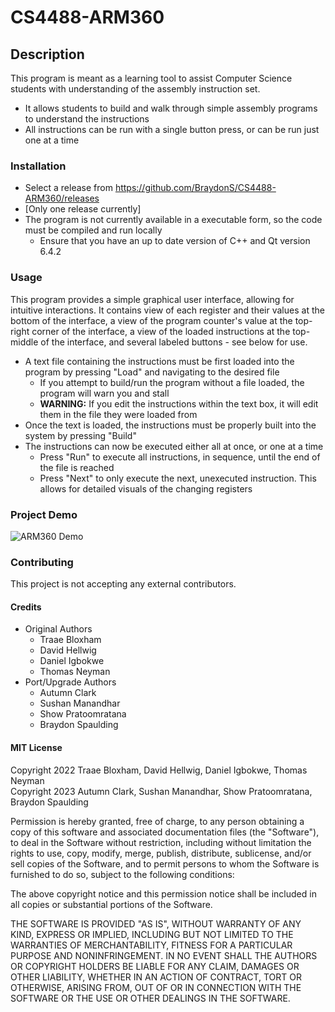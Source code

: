 # CS4488-ARM360

## Description
This program is meant as a learning tool to assist Computer Science students with understanding of the assembly instruction set.
- It allows students to build and walk through simple assembly programs to understand the instructions
- All instructions can be run with a single button press, or can be run just one at a time

### Installation
- Select a release from https://github.com/BraydonS/CS4488-ARM360/releases
- [Only one release currently]
- The program is not currently available in a executable form, so the code must be compiled and run locally
  - Ensure that you have an up to date version of C++ and Qt version 6.4.2

### Usage
This program provides a simple graphical user interface, allowing for intuitive interactions. It contains view of each register and
their values at the bottom of the interface, a view of the program counter's value at the top-right corner of the interface,
a view of the loaded instructions at the top-middle of the interface, and several labeled buttons - see below for use.
- A text file containing the instructions must be first loaded into the program by pressing "Load" and navigating to the desired file
  - If you attempt to build/run the program without a file loaded, the program will warn you and stall
  - <b>WARNING:</b> If you edit the instructions within the text box, it will edit them in the file they were loaded from
- Once the text is loaded, the instructions must be properly built into the system by pressing "Build"
- The instructions can now be executed either all at once, or one at a time
  - Press "Run" to execute all instructions, in sequence, until the end of the file is reached
  - Press "Next" to only execute the next, unexecuted instruction. This allows for detailed visuals of the changing registers

### Project Demo
![ARM360 Demo](https://user-images.githubusercontent.com/46699115/235189973-5bb7ffc5-5293-4793-8f19-b75c8e129646.gif)


### Contributing
This project is not accepting any external contributors.


#### Credits
- Original Authors
  - Traae Bloxham
  - David Hellwig
  - Daniel Igbokwe
  - Thomas Neyman
- Port/Upgrade Authors
  - Autumn Clark
  - Sushan Manandhar
  - Show Pratoomratana
  - Braydon Spaulding


#### MIT License

Copyright 2022 Traae Bloxham, David Hellwig, Daniel Igbokwe, Thomas Neyman</br>
Copyright 2023 Autumn Clark, Sushan Manandhar, Show Pratoomratana, Braydon Spaulding

Permission is hereby granted, free of charge, to any person obtaining a copy of this software and associated documentation files (the "Software"), to deal in the Software without restriction, including without limitation the rights to use, copy, modify, merge, publish, distribute, sublicense, and/or sell copies of the Software, and to permit persons to whom the Software is furnished to do so, subject to the following conditions:

The above copyright notice and this permission notice shall be included in all copies or substantial portions of the Software.

THE SOFTWARE IS PROVIDED "AS IS", WITHOUT WARRANTY OF ANY KIND, EXPRESS OR IMPLIED, INCLUDING BUT NOT LIMITED TO THE WARRANTIES OF MERCHANTABILITY, FITNESS FOR A PARTICULAR PURPOSE AND NONINFRINGEMENT. IN NO EVENT SHALL THE AUTHORS OR COPYRIGHT HOLDERS BE LIABLE FOR ANY CLAIM, DAMAGES OR OTHER LIABILITY, WHETHER IN AN ACTION OF CONTRACT, TORT OR OTHERWISE, ARISING FROM, OUT OF OR IN CONNECTION WITH THE SOFTWARE OR THE USE OR OTHER DEALINGS IN THE SOFTWARE.
